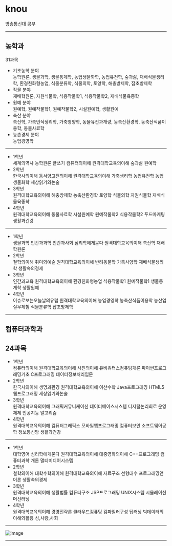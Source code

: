 # knou
방송통신대 공부

---

## 농학과  
31과목

- 기초농학 분야  
농학원론, 생물과학, 생물통계학, 농업생물화학, 농업유전학, 숲과삶, 재배식물생리학, 환경친화형농업, 식물분류학, 식물의학, 토양학, 해충방제학, 잡초방제학  
- 작물 분야  
재배학원론, 자원식물학, 식용작물학1, 식용작물학2, 재배식물육종학  
- 원예 분야  
원예학, 원예작물학1, 원예작물학2, 시설원예학, 생활원예  
- 축산 분야  
축산학, 가축번식생리학, 가축영양학, 동물유전과개량, 농축산환경학, 농축산식품이용학, 동물사료학  
- 농촌경제 분야  
농업경영학

---  

- 1학년  
세계의역사 농학원론 글쓰기 컴퓨터의이해 원격대학교육의이해 숲과삶 원예학  
- 2학년  
한국사의이해 동서양고전의이해 원격대학교육의이해 가축생리학 농업유전학 농업생물화학 세상읽기와논술  
- 3학년  
원격대학교육의이해 해충방제학 농축산환경학 토양학 식물의학 자원식물학 재배식물육종학  
- 4학년  
원격대학교육의이해 동물사료학 시설원예학 원예작물학2 식용작물학2 푸드마케팅 생활과건강  
---  
- 1학년  
생물과학 인간과과학 인간과사회 심리학에게묻다 원격대학교육의이해 축산학 재배학원론  
- 2학년  
철학의이해 취미와예술 원격대학교육의이해 반려동물학 가축사양학 재배식물생리학 생활속의경제  
- 3학년  
인간과교육 원격대학교육의이해 환경친화형농업 식용작물학1 원예작물학1 생물통계학 생활원예  
- 4학년  
이슈로보는오늘날의유럽 원격대학교육의이해 농업경영학 농축산식품이용학 농산업실무체험 식물분류학 잡초방제학  
  
---  

 ## 컴퓨터과학과  
24과목
---  
- 1학년  
컴퓨터의이해 원격대학교육의이해 사진의이해 유비쿼터스컴퓨팅개론 파이썬프로그래밍기초 C프로그래밍 데이터정보처리입문  
- 2학년  
한국사의이해 생명과환경 원격대학교육의이해 이산수학 Java프로그래밍 HTML5웹프로그래밍 세상읽기와논술  
- 3학년  
원격대학교육의이해 그래픽커뮤니케이션 데이터베이스시스템 디지털논리회로 운영체제 인공지능 알고리즘  
- 4학년  
원격대학교육의이해 컴퓨터그래픽스 모바일앱프로그래밍 컴퓨터보안 소프트웨어공학 정보통신망 생활과건강  

---    
- 1학년  
대학영어 심리학에게묻다 원격대학교육의이해 대중영화의이해 C++프로그래밍 컴퓨터과학 개론 멀티미디어시스템  
- 2학년  
철학의이해 대학수학의이해 원격대학교육의이해 자료구조 선형대수 프로그래밍언어론 생활속의경제  
- 3학년  
원격대학교육의이해 생활법률 컴퓨터구조 JSP프로그래밍 UNIX시스템 시뮬레이션 머신러닝  
- 4학년  
원격대학교육의이해 경영전략론 클라우드컴퓨팅 컴파일러구성 딥러닝 빅데이터의이해와활용 성,사랑,사회  
---  
![image](https://github.com/user-attachments/assets/047fa1cb-009e-4ca0-89fa-09d196c3f268)



---  

 
